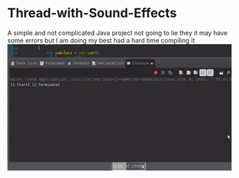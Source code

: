# Thread-with-Sound-Effects
A simple and not complicated Java project not going to lie they it may have some errors but I am doing my best had a hard time compiling it
![](screenshoot/screenshoots.gif)
